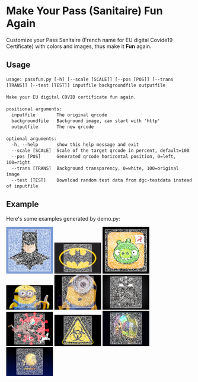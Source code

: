 # Make Your Pass (Sanitaire) Fun Again
Customize your Pass Sanitaire (French name for EU digital Covide19 Certificate) with colors and images, thus make it **Fun** again.

## Usage

    usage: passfun.py [-h] [--scale [SCALE]] [--pos [POS]] [--trans [TRANS]] [--test [TEST]] inputfile backgroundfile outputfile

    Make your EU digital COVID certificate fun again.

    positional arguments:
      inputfile        The original qrcode
      backgroundfile   Background image, can start with 'http'
      outputfile       The new qrcode

    optional arguments:
      -h, --help       show this help message and exit
      --scale [SCALE]  Scale of the target qrcode in percent, default=100
      --pos [POS]      Generated qrcode horizontal position, 0=left, 100=right
      --trans [TRANS]  Background transparency, 0=white, 100=original image
      --test [TEST]    Download random test data from dgc-testdata instead of inputfile

## Example

Here's some examples generated by demo.py:

<img src="1.png" width=25% height=25% />
<img src="2.png" width=25% height=25% />
<img src="3.png" width=25% height=25% />
<img src="4.png" width=25% height=25% />
<img src="5.png" width=25% height=25% />
<img src="6.png" width=25% height=25% />
<img src="7.png" width=25% height=25% />
<img src="8.png" width=25% height=25% />
<img src="9.png" width=25% height=25% />
<img src="10.png" width=25% height=25% />
